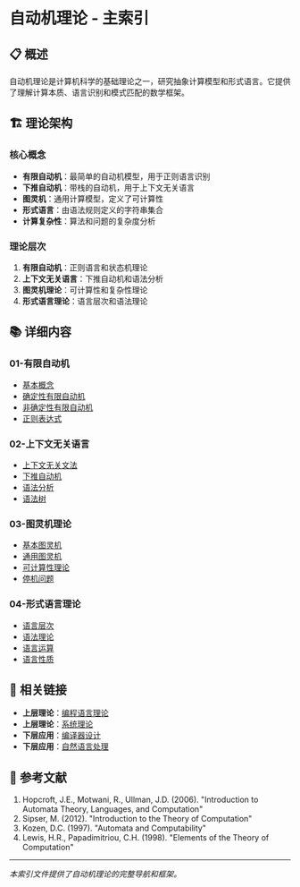 # 自动机理论 - 主索引

## 📋 概述

自动机理论是计算机科学的基础理论之一，研究抽象计算模型和形式语言。它提供了理解计算本质、语言识别和模式匹配的数学框架。

## 🏗️ 理论架构

### 核心概念

- **有限自动机**：最简单的自动机模型，用于正则语言识别
- **下推自动机**：带栈的自动机，用于上下文无关语言
- **图灵机**：通用计算模型，定义了可计算性
- **形式语言**：由语法规则定义的字符串集合
- **计算复杂性**：算法和问题的复杂度分析

### 理论层次

1. **有限自动机**：正则语言和状态机理论
2. **上下文无关语言**：下推自动机和语法分析
3. **图灵机理论**：可计算性和复杂性理论
4. **形式语言理论**：语言层次和语法理论

## 📚 详细内容

### 01-有限自动机

- [基本概念](01-Basic-Concepts.md)
- [确定性有限自动机](02-Deterministic-Finite-Automata.md)
- [非确定性有限自动机](03-Nondeterministic-Finite-Automata.md)
- [正则表达式](04-Regular-Expressions.md)

### 02-上下文无关语言

- [上下文无关文法](01-Context-Free-Grammars.md)
- [下推自动机](02-Pushdown-Automata.md)
- [语法分析](03-Parsing.md)
- [语法树](04-Syntax-Trees.md)

### 03-图灵机理论

- [基本图灵机](01-Basic-Turing-Machines.md)
- [通用图灵机](02-Universal-Turing-Machines.md)
- [可计算性理论](03-Computability-Theory.md)
- [停机问题](04-Halting-Problem.md)

### 04-形式语言理论

- [语言层次](01-Language-Hierarchy.md)
- [语法理论](02-Grammar-Theory.md)
- [语言运算](03-Language-Operations.md)
- [语言性质](04-Language-Properties.md)

## 🔗 相关链接

- **上层理论**：[编程语言理论](../01-Programming-Language-Theory/README.md)
- **上层理论**：[系统理论](../02-System-Theory/README.md)
- **下层应用**：[编译器设计](../../04-Applied-Science/01-Computer-Science/03-Compiler-Design.md)
- **下层应用**：[自然语言处理](../../04-Applied-Science/04-Artificial-Intelligence/04-Natural-Language-Processing.md)

## 📖 参考文献

1. Hopcroft, J.E., Motwani, R., Ullman, J.D. (2006). "Introduction to Automata Theory, Languages, and Computation"
2. Sipser, M. (2012). "Introduction to the Theory of Computation"
3. Kozen, D.C. (1997). "Automata and Computability"
4. Lewis, H.R., Papadimitriou, C.H. (1998). "Elements of the Theory of Computation"

---

*本索引文件提供了自动机理论的完整导航和框架。*
